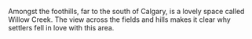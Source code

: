 Amongst the foothills, far to the south of Calgary, is a lovely space called Willow Creek. The view across the fields and hills makes it clear why settlers fell in love with this area. 